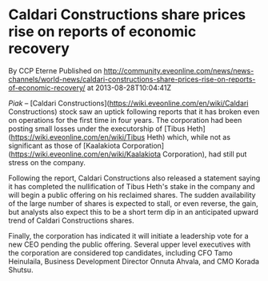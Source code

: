 # Caldari Constructions share prices rise on reports of economic recovery
By CCP Eterne
Published on http://community.eveonline.com/news/news-channels/world-news/caldari-constructions-share-prices-rise-on-reports-of-economic-recovery/ at 2013-08-28T10:04:41Z

_Piak –_ [Caldari Constructions](https://wiki.eveonline.com/en/wiki/Caldari Constructions) stock saw an uptick following reports that it has broken even on operations for the first time in four years. The corporation had been posting small losses under the executorship of [Tibus Heth](https://wiki.eveonline.com/en/wiki/Tibus Heth) which, while not as significant as those of [Kaalakiota Corporation](https://wiki.eveonline.com/en/wiki/Kaalakiota Corporation), had still put stress on the company.

Following the report, Caldari Constructions also released a statement saying it has completed the nullification of Tibus Heth's stake in the company and will begin a public offering on his reclaimed shares. The sudden availability of the large number of shares is expected to stall, or even reverse, the gain, but analysts also expect this to be a short term dip in an anticipated upward trend of Caldari Constructions shares.

Finally, the corporation has indicated it will initiate a leadership vote for a new CEO pending the public offering. Several upper level executives with the corporation are considered top candidates, including CFO Tamo Heinulaila, Business Development Director Onnuta Ahvala, and CMO Korada Shutsu.

